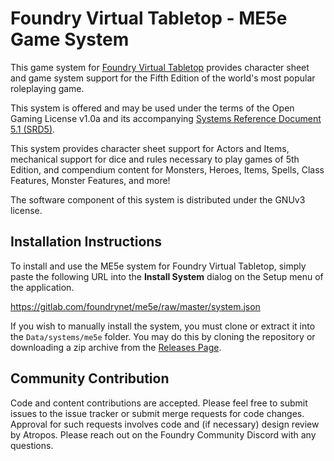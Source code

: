# Foundry Virtual Tabletop - ME5e Game System

This game system for [Foundry Virtual Tabletop](http://foundryvtt.com) provides character sheet and game system support
for the Fifth Edition of the world's most popular roleplaying game.

This system is offered and may be used under the terms of the Open Gaming License v1.0a and its accompanying
[Systems Reference Document 5.1 (SRD5)](http://media.wizards.com/2016/downloads/DND/SRD-OGL_V5.1.pdf).

This system provides character sheet support for Actors and Items, mechanical support for dice and rules necessary to
play games of 5th Edition, and compendium content for Monsters, Heroes, Items, Spells, Class Features, Monster Features,
and more!

The software component of this system is distributed under the GNUv3 license.

## Installation Instructions

To install and use the ME5e system for Foundry Virtual Tabletop, simply paste the following URL into the
**Install System** dialog on the Setup menu of the application.

https://gitlab.com/foundrynet/me5e/raw/master/system.json

If you wish to manually install the system, you must clone or extract it into the ``Data/systems/me5e`` folder. You may
do this by cloning the repository or downloading a zip archive from the
[Releases Page](https://gitlab.com/foundrynet/me5e/-/releases).

## Community Contribution

Code and content contributions are accepted. Please feel free to submit issues to the issue tracker or submit merge
requests for code changes. Approval for such requests involves code and (if necessary) design review by Atropos. Please
reach out on the Foundry Community Discord with any questions.